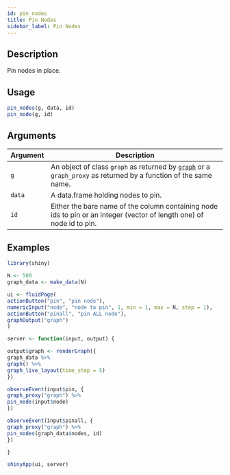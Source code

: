 ```yaml
---
id: pin_nodes
title: Pin Nodes
sidebar_label: Pin Nodes
---
```


## Description

Pin nodes in place.


## Usage

```r
pin_nodes(g, data, id)
pin_node(g, id)
```


## Arguments

Argument      |Description
------------- |----------------
`g`     |     An object of class `graph` as returned by [`graph`](#graph) or a `graph_proxy`  as returned by a function of the same name.
`data`     |     A data.frame holding nodes to pin.
`id`     |     Either the bare name of the column containing node ids to pin or an integer (vector of length one) of node id to pin.


## Examples

```r
library(shiny)

N <- 500
graph_data <- make_data(N)

ui <- fluidPage(
actionButton("pin", "pin node"),
numericInput("node", "node to pin", 1, min = 1, max = N, step = 1),
actionButton("pinall", "pin ALL node"),
graphOutput("graph")
)

server <- function(input, output) {

output$graph <- renderGraph({
graph_data %>%
graph() %>%
graph_live_layout(time_step = 5)
})

observeEvent(input$pin, {
graph_proxy("graph") %>%
pin_node(input$node)
})

observeEvent(input$pinall, {
graph_proxy("graph") %>%
pin_nodes(graph_data$nodes, id)
})

}

shinyApp(ui, server)
```


